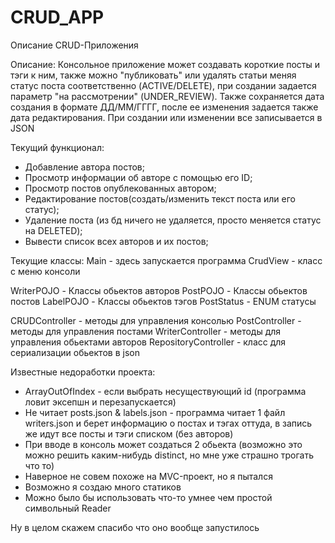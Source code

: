 # CRUD_APP

Описание CRUD-Приложения 

Описание:
Консольное приложение может создавать короткие посты и тэги к ним, также можно "публиковать" или удалять статьи меняя статус поста соответственно (ACTIVE/DELETE), при создании задается параметр "на рассмотрении" (UNDER_REVIEW). Также сохраняется дата создания в формате ДД/ММ/ГГГГ, после ее изменения задается также дата редактирования. При создании или изменении все записывается в JSON

Текущий функционал:
* Добавление автора постов;
* Просмотр информации об авторе с помощью его ID;
* Просмотр постов опублекованных автором;
* Редактирование постов(создать/изменить текст поста или его статус);
* Удаление поста (из бд ничего не удаляется, просто меняется статус на DELETED);
* Вывести список всех авторов и их постов;


Текущие классы:
Main - здесь запускается программа
CrudView - класс с меню консоли

WriterPOJO - Классы обьектов авторов 
PostPOJO - Классы обьектов постов
LabelPOJO - Классы обьектов тэгов
PostStatus - ENUM статусы

CRUDController - методы для управления консолью
PostController - методы для управления постами
WriterController - методы для управления обьектами авторов
RepositoryController - класс для сериализации обьектов в json

Известные недоработки проекта:
* ArrayOutOfIndex - если выбрать несуществующий id (программа ловит эксепшн и перезапускается)
* Не читает posts.json & labels.json - программа читает 1 файл writers.json и берет информацию о постах и тэгах оттуда, в запись же идут все посты и тэги списком (без авторов)
* При вводе в консоль может создаться 2 обьекта (возможно это можно решить каким-нибудь distinct, но мне уже страшно трогать что то)
* Наверное не совем похоже на MVC-проект, но я пытался
* Возможно я создаю много статиков
* Можно было бы использовать что-то умнее чем простой символьный Reader 

Ну в целом скажем спасибо что оно вообще запустилось 
